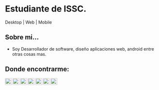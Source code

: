 # Estudiante de ISSC.

Desktop | Web | Mobile


## Sobre mi...

- Soy Desarrollador de software, diseño aplicaciones web, android entre otras cosas mas. 

## Donde encontrarme: 

<a href="https://twitter.com/JuandeDiosCruz_">
  <img align="left" alt="damianrincondrc" width="22px" src="https://img.icons8.com/fluent/48/000000/twitter.png"/>
</a>
<a href="https://www.linkedin.com/in/juan-de-dios-guadalupe-cruz-delgado/">
  <img align="left" alt="Linkdein" width="22px" src="https://cdn.jsdelivr.net/npm/simple-icons@v3/icons/linkedin.svg" />
</a>
<a href="https://github.com/Juancruzd">
  <img align="left" alt="Github" width="22px" src="https://img.icons8.com/fluent/48/000000/github.png"/>
</a>
<a href="https://t.me/LGsus">
  <img align="left" alt="Telegram" width="22px" src="https://img.icons8.com/fluent/48/000000/telegram-app.png"/>
</a>
<a href="https://www.instagram.com/juanddcruz/">
  <img align="left" alt="Instagram" width="22px" src="https://img.icons8.com/nolan/64/instagram-new.png"/>
</a> 
<a href="mailto:juancruzd1@outlook.es">
  <img align="left" alt="Gmail" width="22px" src="https://img.icons8.com/fluent/48/000000/gmail.png"/>
</a>
<a href="https://www.facebook.com/juandediosguadalupecruzdelgado/">
  <img align="left" alt="Facebook" width="22px" src="https://img.icons8.com/android/24/000000/facebook.png"/>
</a> 
